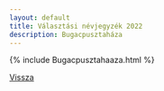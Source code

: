 ```yaml
---
layout: default
title: Választási névjegyzék 2022
description: Bugacpusztaháza
---
```


{% include Bugacpusztahaaza.html %}

[Vissza](./)